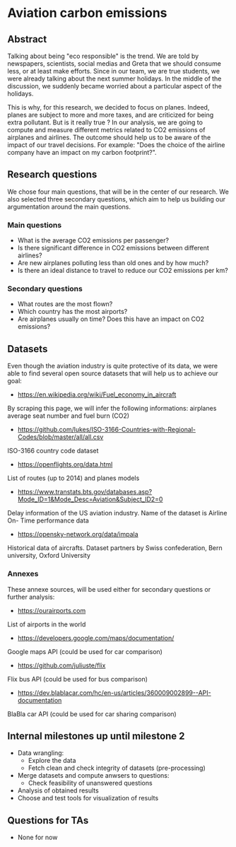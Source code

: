 # Aviation carbon emissions

## Abstract

Talking about being "eco responsible" is the trend. We are told by newspapers, scientists, social medias and Greta that we should consume less, or at least make efforts. Since in our team, we are true students, we were already talking about the next summer holidays. In the middle of the discussion, we suddenly became worried about a particular aspect of the holidays.

This is why, for this research, we decided to focus on planes. Indeed, planes are subject to more and more taxes, and are criticized for being extra pollutant. But is it really true ? In our analysis, we are going to compute and measure different metrics related to CO2 emissions of airplanes and airlines. The outcome should help us to be aware of the impact of our travel decisions. For example: "Does the choice of the airline company have an impact on my carbon footprint?".

## Research questions

We chose four main questions, that will be in the center of our research. We also selected three secondary questions, which aim to help us building our argumentation around the main questions.

### Main questions

* What is the average CO2 emissions per passenger?
* Is there significant difference in CO2 emissions between different airlines?
* Are new airplanes polluting less than old ones and by how much?
* Is there an ideal distance to travel to reduce our CO2 emissions per km?

### Secondary questions

* What routes are the most flown?
* Which country has the most airports?
* Are airplanes usually on time? Does this have an impact on CO2 emissions?

## Datasets

Even though the aviation industry is quite protective of its data, we were able to find several open source datasets that will help us to achieve our goal:

* https://en.wikipedia.org/wiki/Fuel_economy_in_aircraft

By scraping this page, we will infer the following informations: airplanes average seat number and fuel burn (CO2)

* https://github.com/lukes/ISO-3166-Countries-with-Regional-Codes/blob/master/all/all.csv

ISO-3166 country code dataset

* https://openflights.org/data.html

List of routes (up to 2014) and planes models

* https://www.transtats.bts.gov/databases.asp?Mode_ID=1&Mode_Desc=Aviation&Subject_ID2=0

Delay information of the US aviation industry. Name of the dataset is Airline On- Time performance data

* https://opensky-network.org/data/impala

Historical data of aircrafts. Dataset partners by Swiss confederation, Bern university, Oxford University

### Annexes

These annexe sources, will be used either for secondary questions or further analysis:

* https://ourairports.com

List of airports in the world

* https://developers.google.com/maps/documentation/

Google maps API (could be used for car comparison)

* https://github.com/juliuste/flix

Flix bus API (could be used for bus comparison)

* https://dev.blablacar.com/hc/en-us/articles/360009002899--API-documentation

BlaBla car API (could be used for car sharing comparison)

## Internal milestones up until milestone 2

* Data wrangling:
  * Explore the data
  * Fetch clean and check integrity of datasets (pre-processing)
* Merge datasets and compute anwsers to questions:
  * Check feasibility of unanswered questions 
* Analysis of obtained results
* Choose and test tools for visualization of results

## Questions for TAs

* None for now
